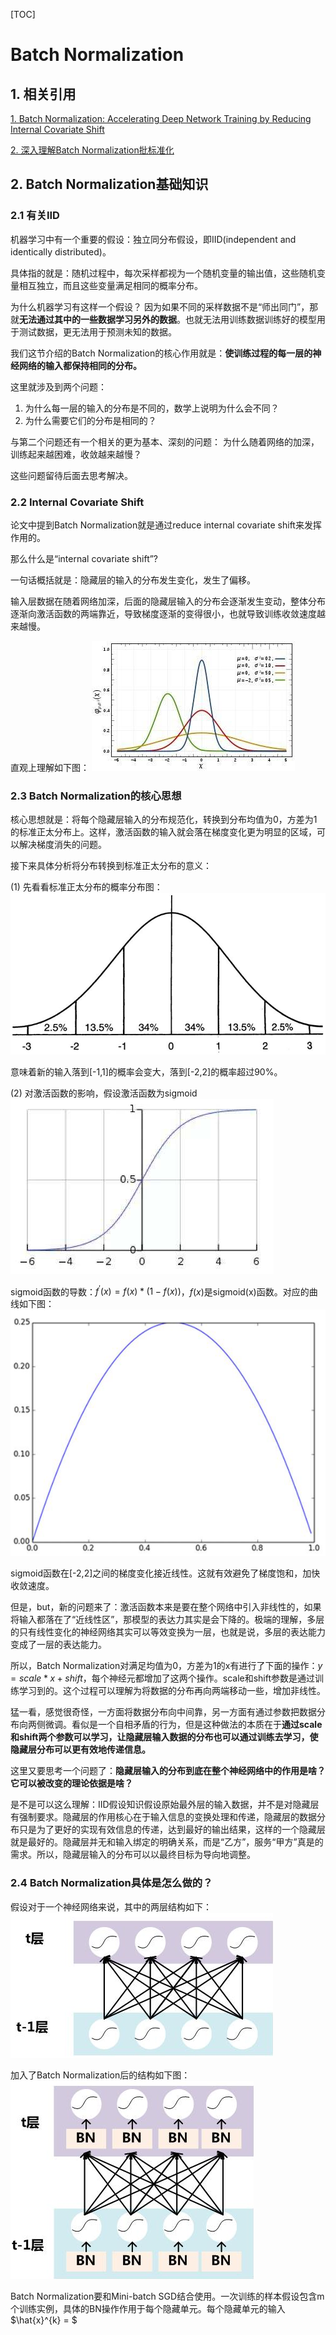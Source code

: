 [TOC]

# Batch Normalization

## 1. 相关引用

[1. Batch Normalization: Accelerating Deep Network Training by Reducing Internal Covariate Shift](https://arxiv.org/abs/1502.03167)

[2. 深入理解Batch Normalization批标准化](http://www.cnblogs.com/guoyaohua/p/8724433.html)

## 2. Batch Normalization基础知识

### 2.1 有关IID

机器学习中有一个重要的假设：独立同分布假设，即IID(independent and identically distributed)。

具体指的就是：随机过程中，每次采样都视为一个随机变量的输出值，这些随机变量相互独立，而且这些变量满足相同的概率分布。

为什么机器学习有这样一个假设？
因为如果不同的采样数据不是“师出同门”，那就**无法通过其中的一些数据学习另外的数据**。也就无法用训练数据训练好的模型用于测试数据，更无法用于预测未知的数据。

我们这节介绍的Batch Normalization的核心作用就是：**使训练过程的每一层的神经网络的输入都保持相同的分布。**

这里就涉及到两个问题：

1. 为什么每一层的输入的分布是不同的，数学上说明为什么会不同？
2. 为什么需要它们的分布是相同的？

与第二个问题还有一个相关的更为基本、深刻的问题：
为什么随着网络的加深，训练起来越困难，收敛越来越慢？

这些问题留待后面去思考解决。

### 2.2 Internal Covariate Shift

论文中提到Batch Normalization就是通过reduce internal covariate shift来发挥作用的。

那么什么是“internal covariate shift”?

一句话概括就是：隐藏层的输入的分布发生变化，发生了偏移。

输入层数据在随着网络加深，后面的隐藏层输入的分布会逐渐发生变动，整体分布逐渐向激活函数的两端靠近，导致梯度逐渐的变得很小，也就导致训练收敛速度越来越慢。

直观上理解如下图：
![normal](./images/BatchNormalization/normal.jpeg)

### 2.3 Batch Normalization的核心思想

核心思想就是：将每个隐藏层输入的分布规范化，转换到分布均值为0，方差为1的标准正太分布上。这样，激活函数的输入就会落在梯度变化更为明显的区域，可以解决梯度消失的问题。

接下来具体分析将分布转换到标准正太分布的意义：

(1) 先看看标准正太分布的概率分布图：
![normal-distribution](./images/BatchNormalization/normal-distribution.png)

意味着新的输入落到[-1,1]的概率会变大，落到[-2,2]的概率超过90%。

(2) 对激活函数的影响，假设激活函数为sigmoid
![sigmoid](./images/BatchNormalization/sigmoid.png)

sigmoid函数的导数：$f^{'}(x) = f(x)*(1-f(x))$，$f(x)$是sigmoid(x)函数。对应的曲线如下图：
![sigmoid-gradition](./images/BatchNormalization/sigmoid-gradient.png)

sigmoid函数在[-2,2]之间的梯度变化接近线性。这就有效避免了梯度饱和，加快收敛速度。

但是，but，新的问题来了：激活函数本来是要在整个网络中引入非线性的，如果将输入都落在了“近线性区”，那模型的表达力其实是会下降的。极端的理解，多层的只有线性变化的神经网络其实可以等效变换为一层，也就是说，多层的表达能力变成了一层的表达能力。

所以，Batch Normalization对满足均值为0，方差为1的x有进行了下面的操作：$y=scale * x + shift$，每个神经元都增加了这两个操作。scale和shift参数是通过训练学习到的。这个过程可以理解为将数据的分布再向两端移动一些，增加非线性。

猛一看，感觉很奇怪，一方面将数据分布向中间靠，另一方面有通过参数把数据分布向两侧微调。看似是一个自相矛盾的行为，但是这种做法的本质在于**通过scale和shift两个参数可以学习，让隐藏层输入数据的分布也可以通过训练去学习，使隐藏层分布可以更有效地传递信息。**

这里又要思考一个问题了：**隐藏层输入的分布到底在整个神经网络中的作用是啥？它可以被改变的理论依据是啥？**

是不是可以这么理解：IID假设知识假设原始最外层的输入数据，并不是对隐藏层有强制要求。隐藏层的作用核心在于输入信息的变换处理和传递，隐藏层的数据分布只是为了更好的实现有效信息的传递，达到最好的输出结果，这样的一个隐藏层就是最好的。隐藏层并无和输入绑定的明确关系，而是“乙方”，服务“甲方”真是的需求。所以，隐藏层输入的分布可以以最终目标为导向地调整。

### 2.4 Batch Normalization具体是怎么做的？

假设对于一个神经网络来说，其中的两层结构如下：
![two-layers](./images/BatchNormalization/nn-two-layers.png)

加入了Batch Normalization后的结构如下图：
![nn-batchnorm](./images/BatchNormalization/nn-with-batchnorm.png)

Batch Normalization要和Mini-batch SGD结合使用。一次训练的样本假设包含m个训练实例，具体的BN操作作用于每个隐藏单元。每个隐藏单元的输入$\hat{x}^{k} = $